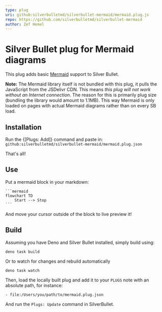 ```yaml
---
type: plug
uri: github:silverbulletmd/silverbullet-mermaid/mermaid.plug.js
repo: https://github.com/silverbulletmd/silverbullet-mermaid
author: Zef Hemel
---
```


<!-- #include [[https://raw.githubusercontent.com/silverbulletmd/silverbullet-mermaid/main/README.md]] -->
# Silver Bullet plug for Mermaid diagrams
This plug adds basic [Mermaid](https://mermaid.js.org/) support to Silver Bullet.

**Note:** The Mermaid library itself is not bundled with this plug, it pulls the JavaScript from the JSDelivr CDN. This means _this plug will not work without an Internet connection_. The reason for this is primarily plug size (bundling the library would amount to 1.1MB). This way Mermaid is only loaded on pages with actual Mermaid diagrams rather than on every SB load.

## Installation
Run the {[Plugs: Add]} command and paste in: `github:silverbulletmd/silverbullet-mermaid/mermaid.plug.json`

That's all!

## Use

Put a mermaid block in your markdown:

    ```mermaid
    flowchart TD
        Start --> Stop
    ```

And move your cursor outside of the block to live preview it!

## Build
Assuming you have Deno and Silver Bullet installed, simply build using:

```shell
deno task build
```

Or to watch for changes and rebuild automatically

```shell
deno task watch
```

Then, load the locally built plug and add it to your `PLUGS` note with an absolute path, for instance:

```
- file:/Users/you/path/to/mermaid.plug.json
```

And run the `Plugs: Update` command in SilverBullet.
<!-- /include -->
